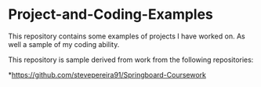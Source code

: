 # Project-and-Coding-Examples

This repository contains some examples of projects I have worked on.  As well a sample of my coding ability.

This repository is sample derived from work from the following repositories:

*https://github.com/stevepereira91/Springboard-Coursework

